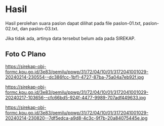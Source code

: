 # Hasil

Hasil perolehan suara paslon dapat dilihat pada file paslon-01.txt, paslon-02.txt, dan paslon-03.txt.

Jika tidak ada, artinya data tersebut belum ada pada SIREKAP.

## Foto C Plano

https://sirekap-obj-formc.kpu.go.id/3e83/pemilu/ppwp/31/72/04/10/01/3172041001029-20240214-230554--dc386fcc-1bf1-4727-87ba-75a04a7eb92f.jpg

https://sirekap-obj-formc.kpu.go.id/3e83/pemilu/ppwp/31/72/04/10/01/3172041001029-20240217-103656--cfc66bd5-924f-4477-9989-707adf449633.jpg

https://sirekap-obj-formc.kpu.go.id/3e83/pemilu/ppwp/31/72/04/10/01/3172041001029-20240214-230820--7df5edca-a9d8-4c3c-9f7b-20a84075445e.jpg
